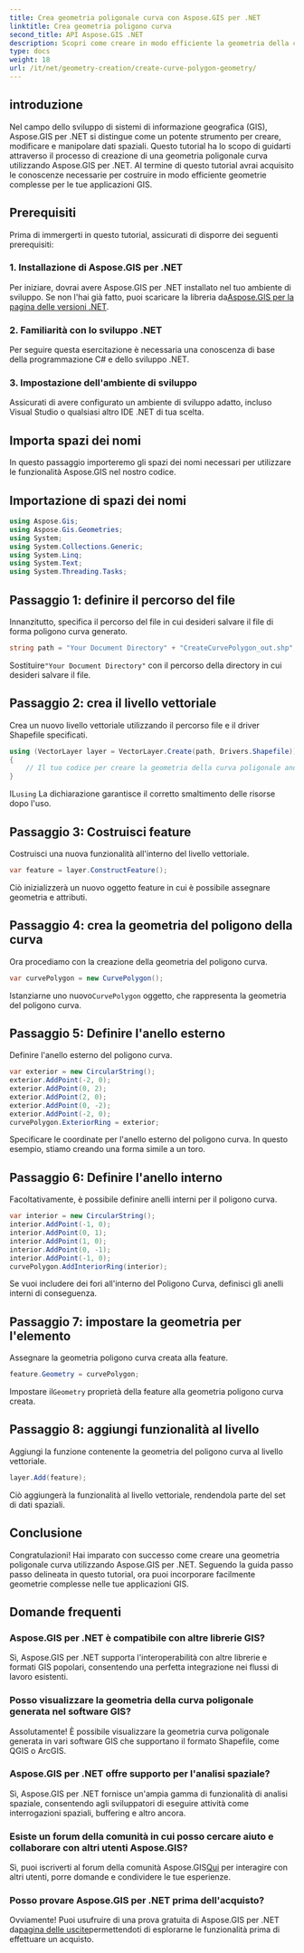 ```yaml
---
title: Crea geometria poligonale curva con Aspose.GIS per .NET
linktitle: Crea geometria poligono curva
second_title: API Aspose.GIS .NET
description: Scopri come creare in modo efficiente la geometria della curva poligonale utilizzando Aspose.GIS per .NET. Segui la nostra guida passo passo per integrarti perfettamente nelle tue applicazioni GIS.
type: docs
weight: 18
url: /it/net/geometry-creation/create-curve-polygon-geometry/
---
```

## introduzione
Nel campo dello sviluppo di sistemi di informazione geografica (GIS), Aspose.GIS per .NET si distingue come un potente strumento per creare, modificare e manipolare dati spaziali. Questo tutorial ha lo scopo di guidarti attraverso il processo di creazione di una geometria poligonale curva utilizzando Aspose.GIS per .NET. Al termine di questo tutorial avrai acquisito le conoscenze necessarie per costruire in modo efficiente geometrie complesse per le tue applicazioni GIS.
## Prerequisiti
Prima di immergerti in questo tutorial, assicurati di disporre dei seguenti prerequisiti:
### 1. Installazione di Aspose.GIS per .NET
 Per iniziare, dovrai avere Aspose.GIS per .NET installato nel tuo ambiente di sviluppo. Se non l'hai già fatto, puoi scaricare la libreria da[Aspose.GIS per la pagina delle versioni .NET](https://releases.aspose.com/gis/net/).
### 2. Familiarità con lo sviluppo .NET
Per seguire questa esercitazione è necessaria una conoscenza di base della programmazione C# e dello sviluppo .NET.
### 3. Impostazione dell'ambiente di sviluppo
Assicurati di avere configurato un ambiente di sviluppo adatto, incluso Visual Studio o qualsiasi altro IDE .NET di tua scelta.

## Importa spazi dei nomi
In questo passaggio importeremo gli spazi dei nomi necessari per utilizzare le funzionalità Aspose.GIS nel nostro codice.
## Importazione di spazi dei nomi
```csharp
using Aspose.Gis;
using Aspose.Gis.Geometries;
using System;
using System.Collections.Generic;
using System.Linq;
using System.Text;
using System.Threading.Tasks;
```

## Passaggio 1: definire il percorso del file
Innanzitutto, specifica il percorso del file in cui desideri salvare il file di forma poligono curva generato.
```csharp
string path = "Your Document Directory" + "CreateCurvePolygon_out.shp";
```
 Sostituire`"Your Document Directory"` con il percorso della directory in cui desideri salvare il file.
## Passaggio 2: crea il livello vettoriale
Crea un nuovo livello vettoriale utilizzando il percorso file e il driver Shapefile specificati.
```csharp
using (VectorLayer layer = VectorLayer.Create(path, Drivers.Shapefile))
{
    // Il tuo codice per creare la geometria della curva poligonale andrà qui
}
```
 IL`using` La dichiarazione garantisce il corretto smaltimento delle risorse dopo l'uso.
## Passaggio 3: Costruisci feature
Costruisci una nuova funzionalità all'interno del livello vettoriale.
```csharp
var feature = layer.ConstructFeature();
```
Ciò inizializzerà un nuovo oggetto feature in cui è possibile assegnare geometria e attributi.
## Passaggio 4: crea la geometria del poligono della curva
Ora procediamo con la creazione della geometria del poligono curva.
```csharp
var curvePolygon = new CurvePolygon();
```
 Istanziarne uno nuovo`CurvePolygon` oggetto, che rappresenta la geometria del poligono curva.
## Passaggio 5: Definire l'anello esterno
Definire l'anello esterno del poligono curva.
```csharp
var exterior = new CircularString();
exterior.AddPoint(-2, 0);
exterior.AddPoint(0, 2);
exterior.AddPoint(2, 0);
exterior.AddPoint(0, -2);
exterior.AddPoint(-2, 0);
curvePolygon.ExteriorRing = exterior;
```
Specificare le coordinate per l'anello esterno del poligono curva. In questo esempio, stiamo creando una forma simile a un toro.
## Passaggio 6: Definire l'anello interno
Facoltativamente, è possibile definire anelli interni per il poligono curva.
```csharp
var interior = new CircularString();
interior.AddPoint(-1, 0);
interior.AddPoint(0, 1);
interior.AddPoint(1, 0);
interior.AddPoint(0, -1);
interior.AddPoint(-1, 0);
curvePolygon.AddInteriorRing(interior);
```
Se vuoi includere dei fori all'interno del Poligono Curva, definisci gli anelli interni di conseguenza.
## Passaggio 7: impostare la geometria per l'elemento
Assegnare la geometria poligono curva creata alla feature.
```csharp
feature.Geometry = curvePolygon;
```
 Impostare il`Geometry` proprietà della feature alla geometria poligono curva creata.
## Passaggio 8: aggiungi funzionalità al livello
Aggiungi la funzione contenente la geometria del poligono curva al livello vettoriale.
```csharp
layer.Add(feature);
```
Ciò aggiungerà la funzionalità al livello vettoriale, rendendola parte del set di dati spaziali.

## Conclusione
Congratulazioni! Hai imparato con successo come creare una geometria poligonale curva utilizzando Aspose.GIS per .NET. Seguendo la guida passo passo delineata in questo tutorial, ora puoi incorporare facilmente geometrie complesse nelle tue applicazioni GIS.
## Domande frequenti
### Aspose.GIS per .NET è compatibile con altre librerie GIS?
Sì, Aspose.GIS per .NET supporta l'interoperabilità con altre librerie e formati GIS popolari, consentendo una perfetta integrazione nei flussi di lavoro esistenti.
### Posso visualizzare la geometria della curva poligonale generata nel software GIS?
Assolutamente! È possibile visualizzare la geometria curva poligonale generata in vari software GIS che supportano il formato Shapefile, come QGIS o ArcGIS.
### Aspose.GIS per .NET offre supporto per l'analisi spaziale?
Sì, Aspose.GIS per .NET fornisce un'ampia gamma di funzionalità di analisi spaziale, consentendo agli sviluppatori di eseguire attività come interrogazioni spaziali, buffering e altro ancora.
### Esiste un forum della comunità in cui posso cercare aiuto e collaborare con altri utenti Aspose.GIS?
 Sì, puoi iscriverti al forum della comunità Aspose.GIS[Qui](https://forum.aspose.com/c/gis/33) per interagire con altri utenti, porre domande e condividere le tue esperienze.
### Posso provare Aspose.GIS per .NET prima dell'acquisto?
 Ovviamente! Puoi usufruire di una prova gratuita di Aspose.GIS per .NET da[pagina delle uscite](https://releases.aspose.com/)permettendoti di esplorarne le funzionalità prima di effettuare un acquisto.